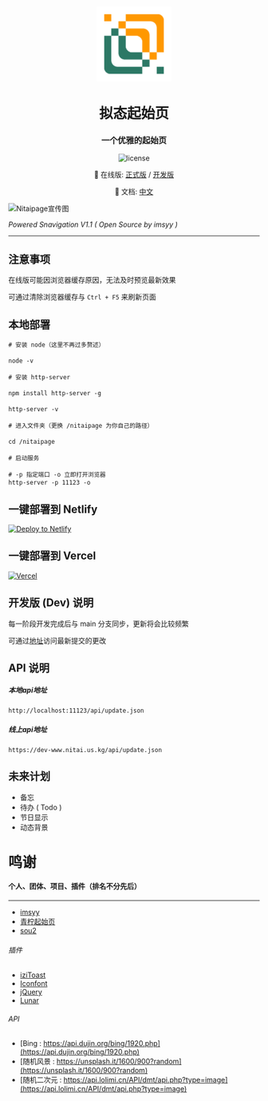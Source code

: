 <div align="center">

<img src="./img/icon/favicon_128.png" width="150" height="150" />

# 拟态起始页

### 一个优雅的起始页

![license](https://img.shields.io/github/license/nitai9h/nitaipage?color=FF5531)

📢 在线版: [正式版](https://www.nitai.us.kg/) / [开发版](https://dev-www.nitai.us.kg/)

📖 文档: [中文](https://nitaipage.nitai.us.kg/)

</div>

![Nitaipage宣传图](https://nitai-images.pages.dev/nitaipage/%E5%A4%A7%E4%BF%83%E9%94%80%E8%B4%B4.png)

*Powered Snavigation V1.1 ( Open Source by imsyy )*

---

## 注意事项

在线版可能因浏览器缓存原因，无法及时预览最新效果

可通过清除浏览器缓存与 `Ctrl + F5` 来刷新页面

## 本地部署

```shell
# 安装 node（这里不再过多赘述）

node -v

# 安装 http-server

npm install http-server -g

http-server -v

# 进入文件夹（更换 /nitaipage 为你自己的路径）

cd /nitaipage

# 启动服务

# -p 指定端口 -o 立即打开浏览器
http-server -p 11123 -o
```

## 一键部署到 Netlify

[![Deploy to Netlify](https://www.netlify.com/img/deploy/button.svg)](https://app.netlify.com/start/deploy?repository=https://github.com/Nitai9h/nitaipage)

## 一键部署到 Vercel

[![Vercel](https://vercel.com/button)](https://vercel.com/import/project?template=https://github.com/Nitai9h/nitaipage)

## 开发版 (Dev) 说明

每一阶段开发完成后与 main 分支同步，更新将会比较频繁

可通过[地址](https://dev-www.nitai.us.kg)访问最新提交的更改

## API 说明

##### 本地api地址

    http://localhost:11123/api/update.json

##### 线上api地址

    https://dev-www.nitai.us.kg/api/update.json

## 未来计划

* 备忘
* 待办 ( Todo )
* 节日显示
* 动态背景

# 鸣谢

#### 个人、团体、项目、插件（排名不分先后）

---

* [imsyy](https://www.imsyy.top/)
* [青柠起始页](https://limestart.cn/)
* [sou2](https://github.com/yeetime/sou2/)

###### 插件

* [iziToast](https://izitoast.marcelodolza.com/)
* [Iconfont](https://www.iconfont.cn/)
* [jQuery](https://jquery.com/)
* [Lunar](https://6tail.cn/calendar/api.html)

###### API

* [Bing : https://api.dujin.org/bing/1920.php](https://api.dujin.org/bing/1920.php)
* [随机风景 : https://unsplash.it/1600/900?random](https://unsplash.it/1600/900?random)
* [随机二次元 : https://api.lolimi.cn/API/dmt/api.php?type=image](https://api.lolimi.cn/API/dmt/api.php?type=image)
